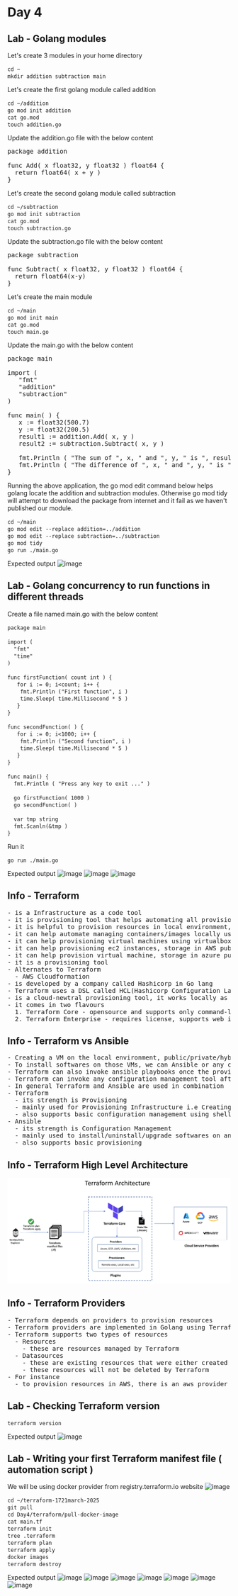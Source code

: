 # Day 4

## Lab - Golang modules

Let's create 3 modules in your home directory
```
cd ~
mkdir addition subtraction main
```

Let's create the first golang module called addition
```
cd ~/addition
go mod init addition
cat go.mod
touch addition.go
```

Update the addition.go file with the below content
<pre>
package addition

func Add( x float32, y float32 ) float64 {
  return float64( x + y )
}
</pre>

Let's create the second golang module called subtraction
```
cd ~/subtraction
go mod init subtraction
cat go.mod
touch subtraction.go
```

Update the subtraction.go file with the below content
<pre>
package subtraction

func Subtract( x float32, y float32 ) float64 {
  return float64(x-y)
}
</pre>

Let's create the main module
```
cd ~/main
go mod init main
cat go.mod
touch main.go
```

Update the main.go with the below content
<pre>
package main

import (
   "fmt"
   "addition"
   "subtraction"
)
  
func main( ) {
   x := float32(500.7)
   y := float32(200.5)
   result1 := addition.Add( x, y )
   result2 := subtraction.Subtract( x, y )

   fmt.Println ( "The sum of ", x, " and ", y, " is ", result1 )
   fmt.Println ( "The difference of ", x, " and ", y, " is ", result2 )
}
</pre>

Running the above application, the go mod edit command below helps golang locate the addition and subtraction modules. Otherwise go mod tidy will attempt to download the package from internet and it fail as we haven't published our module.
```
cd ~/main
go mod edit --replace addition=../addition
go mod edit --replace subtraction=../subtraction
go mod tidy
go run ./main.go
```

Expected output
![image](https://github.com/user-attachments/assets/783e23c4-cc62-4ef4-9238-0f416ac56206)

## Lab - Golang concurrency to run functions in different threads

Create a file named main.go with the below content
```
package main

import (
  "fmt"
  "time"
)

func firstFunction( count int ) {
   for i := 0; i<count; i++ {
	fmt.Println ("First function", i )
	time.Sleep( time.Millisecond * 5 )
   }
}

func secondFunction( ) {
   for i := 0; i<1000; i++ {
	fmt.Println ("Second function", i )
	time.Sleep( time.Millisecond * 5 )
   }
}

func main() {
  fmt.Println ( "Press any key to exit ..." )

  go firstFunction( 1000 )
  go secondFunction( )

  var tmp string
  fmt.Scanln(&tmp )
}
```

Run it
```
go run ./main.go
```

Expected output
![image](https://github.com/user-attachments/assets/549a9a15-6063-41cb-b63e-765dc3352db6)
![image](https://github.com/user-attachments/assets/53d747ba-328f-42d8-b871-f5f0f73fe90f)
![image](https://github.com/user-attachments/assets/298e1eab-77b3-4b87-999e-d993baf3b4cb)

## Info - Terraform
<pre>
- is a Infrastructure as a code tool
- it is provisioning tool that helps automating all provisioning activities via decalarative code
- it is helpful to provision resources in local environment, private cloud, public cloud, hybrid cloud, etc.,
- it can help automate managing containers/images locally using docker
- it can help provisioning virtual machines using virtualbox, vmware locally
- it can help provisioning ec2 instances, storage in AWS public cloud
- it can help provision virtual machine, storage in azure public cloud
- it is a provisioning tool
- Alternates to Terraform
  - AWS Cloudformation
- is developed by a company called Hashicorp in Go lang
- Terraform uses a DSL called HCL(Hashicorp Configuration Language - for automation )
- is a cloud-newtral provisioning tool, it works locally as well on all the clouds
- it comes in two flavours
  1. Terraform Core - opensource and supports only command-line interface
  2. Terraform Enterprise - requires license, supports web interface
</pre>

## Info - Terraform vs Ansible
<pre>
- Creating a VM on the local environment, public/private/hybrid cloud with some Operating System can be done via Terraform
- To install softwares on those VMs, we can Ansible or any configuration management tool
- Terraform can also invoke ansible playbooks once the provisioning is completed by Terraform
- Terraform can invoke any configuration management tool after provisioning, for example it can invoke chef/puppet/saltstack/ansible	
- In general Terraform and Ansible are used in combination
- Terraform 
  - its strength is Provisioning
  - mainly used for Provisioning Infrastructure i.e Creating a Virtual Machine and installing an Operating into the Virtual Machine
  - also supports basic configuration management using shell scripts/powershell which is imperative, hence this approach is not recommended for complex configuration management
- Ansible
  - its strength is Configuration Management
  - mainly used to install/uninstall/upgrade softwares on an existing virtual machine/base machine with some OS pre-installed in it
  - also supports basic provisioning
</pre>

## Info - Terraform High Level Architecture
![terraform](terraform-architecture-diagram.png)

## Info - Terraform Providers
<pre>
- Terraform depends on providers to provision resources
- Terraform providers are implemented in Golang using Terraform Provider plugin framework
- Terraform supports two types of resources
  - Resources
    - these are resources managed by Terraform
  - Datasources 
    - these are existing resources that were either created manually or without using Terraform
    - these resources will not be deleted by Terraform
- For instance
  - to provision resources in AWS, there is an aws provider that supports many aws resources and datasources
</pre>

## Lab - Checking Terraform version
```
terraform version
```

Expected output
![image](https://github.com/user-attachments/assets/8a6d5153-42d6-45ae-885f-e02d8dac6e25)


## Lab - Writing your first Terraform manifest file ( automation script )
We will be using docker provider from registry.terraform.io website
![image](https://github.com/user-attachments/assets/08938fce-41f7-47d5-a5ac-198557781ca4)

```
cd ~/terraform-1721march-2025
git pull
cd Day4/terraform/pull-docker-image
cat main.tf
terraform init
tree .terraform
terraform plan
terraform apply 
docker images
terraform destroy
```

Expected output
![image](https://github.com/user-attachments/assets/24002e2b-3731-42c2-9608-c655a182c243)
![image](https://github.com/user-attachments/assets/1b699998-5658-4f0f-ba29-c716ebc230f2)
![image](https://github.com/user-attachments/assets/709da4de-9fa8-45b4-8c75-157d8c69055f)
![image](https://github.com/user-attachments/assets/dff79bf1-cddc-4da4-a4dc-27b240271dff)
![image](https://github.com/user-attachments/assets/eec98ed7-fee6-4cc3-9b44-6d1f2fe2c02a)
![image](https://github.com/user-attachments/assets/c53ee31a-f3d8-40c0-b018-41c414aaf0c7)
![image](https://github.com/user-attachments/assets/0fd3f82e-620c-4a05-bf81-6af0c59b9a96)




